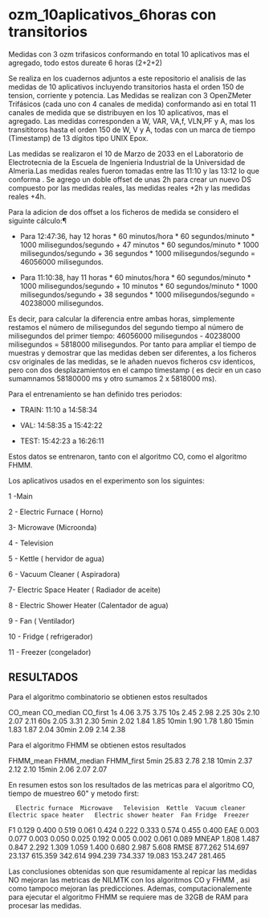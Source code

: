 # ozm_10aplicativos_6horas  con transitorios

Medidas con 3 ozm  trifasicos conformando en total  10 aplicativos  mas el agregado, todo estos dureate 6 horas (2+2+2) 

Se realiza  en los cuadernos adjuntos a este repositorio el analisis de las medidas de 10 aplicativos incluyendo transitorios  hasta el orden 150 de tension, corriente y potencia. Las Medidas  se realizan con 3  OpenZMeter  Trifásicos  (cada uno con 4 canales de medida)  conformando asi en total  11 canales de medida  que se distribuyen en los 10 aplicativos, mas el agregado. Las medidas corresponden a W, VAR, VA,f, VLN,PF y A, mas los transititoros  hasta el orden 150 de W, V y A,   todas con un marca de tiempo (Timestamp) de 13 dígitos tipo UNIX Epox.

Las medidas se realizaron el 10 de Marzo de 2033  en el Laboratorio de Electrotecnia de la  Escuela de Ingenieria Industrial de la Universidad de Almeria.Las medidas reales fueron tomadas entre las 11:10 y las 13:12 lo que conforma . Se agrego un doble offset de  unas 2h para  crear un nuevo DS  compuesto por las medidas reales, las medidas reales +2h y las medidas reales +4h.

Para la adicion de dos offset a los ficheros de medida  se considero el siguinte cálculo:¶

- Para 12:47:36, hay 12 horas * 60 minutos/hora * 60 segundos/minuto * 1000 milisegundos/segundo + 47 minutos * 60 segundos/minuto * 1000 milisegundos/segundo + 36 segundos * 1000 milisegundos/segundo = 46056000 milisegundos.

- Para 11:10:38, hay 11 horas * 60 minutos/hora * 60 segundos/minuto * 1000 milisegundos/segundo + 10 minutos * 60 segundos/minuto * 1000 milisegundos/segundo + 38 segundos * 1000 milisegundos/segundo = 40238000 milisegundos.

Es decir, para calcular la diferencia entre ambas horas, simplemente restamos el número de milisegundos del segundo tiempo al número de milisegundos del primer tiempo:
46056000 milisegundos - 40238000 milisegundos = 5818000 milisegundos.  Por tanto para ampliar el tiempo de muestras y demostrar  que las medidas deben ser diferentes, a los ficheros csv originales de las medidas, se le añaden nuevos ficheros csv identicos,  pero  con  dos desplazamientos en el campo timestamp ( es decir en un caso sumamnamos 58180000 ms y otro sumamos 2 x 5818000 ms).


  
  
Para el  entrenamiento se  han definido tres periodos:

 - TRAIN: 11:10 a 14:58:34 

 - VAL: 14:58:35 a 15:42:22
 
 - TEST: 15:42:23 a 16:26:11
 

Estos datos se entrenaron, tanto con el algoritmo CO, como el algoritmo FHMM.


Los aplicativos  usados en el experimento son los siguintes:

 1 -Main
 
2 - Electric Furnace ( Horno)

3- Microwave (Microonda)

4 - Television

5 - Kettle ( hervidor de agua)

6 - Vacuum Cleaner ( Aspiradora)

7- Electric Space Heater ( Radiador de aceite)

8 - Electric Shower Heater  (Calentador de agua)

9 - Fan  ( Ventilador)

10 - Fridge  ( refrigerador)

11 -  Freezer (congelador)


## RESULTADOS


Para el algoritmo combinatorio se obtienen estos resultados

CO_mean	CO_median	CO_first
1s	4.06	3.75	3.75
10s	2.45	2.98	2.25
30s	2.10	2.07	2.11
60s	2.05	3.31	2.30
5min	2.02	1.84	1.85
10min	1.90	1.78	1.80
15min	1.83	1.87	2.04
30min	2.09	2.14	2.38

Para el algoritmo FHMM se obtienen estos resultados



FHMM_mean	FHMM_median	FHMM_first
5min	25.83	2.78	2.18
10min	2.37	2.12	2.10
15min	2.06	2.07	2.07


En resumen  estos son los resultados de las metricas para el algoritmo CO, tiempo de muestreo 60"  y metodo  first:

	  Electric furnace	Microwave	Television	Kettle	Vacuum cleaner	Electric space heater	Electric shower heater	Fan	Fridge	Freezer
F1	0.129	            0.400	     0.519	     0.061	0.424	          0.222	                0.333	                 0.574	0.455	  0.400
EAE	0.003	            0.077	     0.003	     0.050	0.025         	0.192                	0.005	                 0.002	0.061	  0.089
MNEAP	1.808         	1.487	     0.847	     2.292	1.309	          1.059	                1.400	                 0.680	2.987	  5.608
RMSE	877.262	        514.697	   23.137	    615.359	342.614       	994.239	             734.337	            19.083	153.247	 281.465


Las conclusiones obtenidas  son que resumidamente al repicar las medidas NO mejoran las metricas de NILMTK  con los algoritmos CO y FHMM , asi como tampoco mejoran las predicciones. Ademas, computacionalemente para ejecutar el algoritmo FHMM  se requiere mas de 32GB de RAM para procesar las medidas.  
